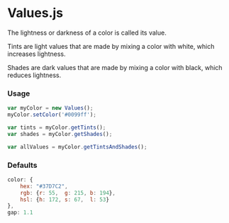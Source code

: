 Values.js
=========

The lightness or darkness of a color is called its value.

Tints are light values that are made by mixing a color with white, which increases lightness.

Shades are dark values that are made by mixing a color with black, which reduces lightness.

### Usage

```js
var myColor = new Values();
myColor.setColor('#0099ff');

var tints = myColor.getTints();
var shades = myColor.getShades();

var allValues = myColor.getTintsAndShades();
```

### Defaults

```js
color: {
    hex: "#37D7C2",
    rgb: {r: 55,  g: 215, b: 194},
    hsl: {h: 172, s: 67,  l: 53}
},
gap: 1.1
```
